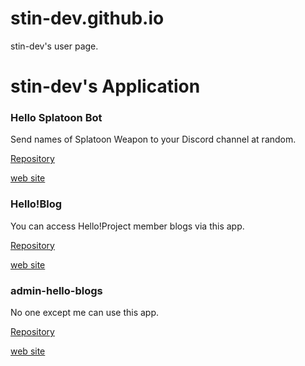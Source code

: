 # stin-dev.github.io
stin-dev's user page.

# stin-dev's Application

### Hello Splatoon Bot

Send names of Splatoon Weapon to your Discord channel at random.

[Repository](https://github.com/stin-dev/hello-splatoon-bot)

[web site](https://stin-dev.github.io/hello-splatoon-bot)

### Hello!Blog

You can access Hello!Project member blogs via this app.

[Repository](https://github.com/stin-dev/hello-blog-reader)

[web site](https://hello-blogs.firebaseapp.com)

### admin-hello-blogs

No one except me can use this app.

[Repository](https://github.com/stin-dev/admin-hello-blogs)

[web site](https://admin-hello-blogs.firebaseapp.com)
